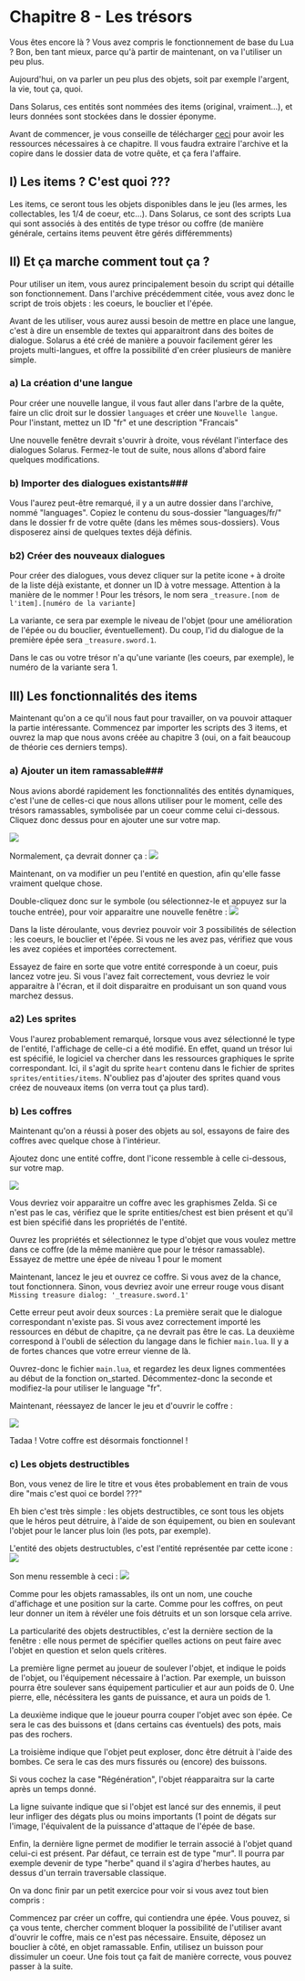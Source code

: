# Chapitre 8 - Les trésors #

Vous êtes encore là ? Vous avez compris le fonctionnement de base du Lua ? Bon, ben tant mieux, parce qu'à partir de maintenant, on va l'utiliser un peu plus.

Aujourd'hui, on va parler un peu plus des objets, soit par exemple l'argent, la vie, tout ça, quoi.

Dans Solarus, ces entités sont nommées des items (original, vraiment...), et leurs données sont stockées dans le dossier éponyme.

Avant de commencer, je vous conseille de télécharger [ceci](http://www.solarus-games.org/tuto/fr/basics/ep8_ressources.zip) pour avoir les ressources nécessaires à ce chapitre. Il vous faudra extraire l'archive et la copire dans le dossier data de votre quête, et ça fera l'affaire.

## I) Les items ? C'est quoi ??? ##

Les items, ce seront tous les objets disponibles dans le jeu (les armes, les collectables, les 1/4 de coeur, etc...). Dans Solarus, ce sont des scripts Lua qui sont associés à des entités de type trésor ou coffre (de manière générale, certains items peuvent être gérés différemments)

## II) Et ça marche comment tout ça ? ##

Pour utiliser un item, vous aurez principalement besoin du script qui détaille son fonctionnement.
Dans l'archive précédemment citée, vous avez donc le script de trois objets : les coeurs, le bouclier et l'épée.

Avant de les utiliser, vous aurez aussi besoin de mettre en place une langue, c'est à dire un ensemble de textes qui apparaitront dans des boites de dialogue. Solarus a été créé de manière a pouvoir facilement gérer les projets multi-langues, et offre la possibilité d'en créer plusieurs de manière simple.

### a) La création d'une langue ###

Pour créer une nouvelle langue, il vous faut aller dans l'arbre de la quête, faire un clic droit sur le dossier `languages` et créer une `Nouvelle langue`. Pour l'instant, mettez un ID "fr" et une description "Francais"

Une nouvelle fenêtre devrait s'ouvrir à droite, vous révélant l'interface des dialogues Solarus. Fermez-le tout de suite, nous allons d'abord faire quelques modifications.


### b) Importer des dialogues existants###

Vous l'aurez peut-être remarqué, il y a un autre dossier dans l'archive, nommé "languages". Copiez le contenu du sous-dossier "languages/fr/" dans le dossier fr de votre quête (dans les mêmes sous-dossiers). Vous disposerez ainsi de quelques textes déjà définis.

### b2) Créer des nouveaux dialogues ###

Pour créer des dialogues, vous devez cliquer sur la petite icone `+` à droite de la liste déjà existante, et donner un ID à votre message. Attention à la manière de le nommer ! Pour les trésors, le nom sera `_treasure.[nom de l'item].[numéro de la variante]`

La variante, ce sera par exemple le niveau de l'objet (pour une amélioration de l'épée ou du bouclier, éventuellement). Du coup, l'id du dialogue de la première épée sera `_treasure.sword.1`.

Dans le cas ou votre trésor n'a qu'une variante (les coeurs, par exemple), le numéro de la variante sera 1.

## III) Les fonctionnalités des items ##

Maintenant qu'on a ce qu'il nous faut pour travailler, on va pouvoir attaquer la partie intéressante. Commencez par importer les scripts des 3 items, et ouvrez la map que nous avons créée au chapitre 3 (oui, on a fait beaucoup de théorie ces derniers temps).

### a) Ajouter un item ramassable###

Nous avions abordé rapidement les fonctionnalités des entités dynamiques, c'est l'une de celles-ci que nous allons utiliser pour le moment, celle des trésors ramassables, symbolisée par un coeur comme celui ci-dessous. Cliquez donc dessus pour en ajouter une sur votre map.

![](images/pickable.png)

Normalement, ça devrait donner ça : ![](images/empty_entity.png)

Maintenant, on va modifier un peu l'entité en question, afin qu'elle fasse vraiment quelque chose.

Double-cliquez donc sur le symbole (ou sélectionnez-le et appuyez sur la touche entrée), pour voir apparaitre une nouvelle fenêtre : ![](images/properties.png)

Dans la liste déroulante, vous devriez pouvoir voir 3 possibilités de sélection : les coeurs, le bouclier et l'épée. Si vous ne les avez pas, vérifiez que vous les avez copiées et importées correctement.

Essayez de faire en sorte que votre entité corresponde à un coeur, puis lancez votre jeu. Si vous l'avez fait correctement, vous devriez le voir apparaitre à l'écran, et il doit disparaitre en produisant un son quand vous marchez dessus.

### a2) Les sprites ###

Vous l'aurez probablement remarqué, lorsque vous avez sélectionné le type de l'entité, l'affichage de celle-ci a été modifié. En effet, quand un trésor lui est spécifié, le logiciel va chercher dans les ressources graphiques le sprite correspondant. Ici, il s'agit du sprite `heart` contenu dans le fichier de sprites `sprites/entities/items`. N'oubliez pas d'ajouter des sprites quand vous créez de nouveaux items (on verra tout ça plus tard).

### b) Les coffres ###

Maintenant qu'on a réussi à poser des objets au sol, essayons de faire des coffres avec quelque chose à l'intérieur.

Ajoutez donc une entité coffre, dont l'icone ressemble à celle ci-dessous, sur votre map.

![](images/chest.png)

Vous devriez voir apparaitre un coffre avec les graphismes Zelda. Si ce n'est pas le cas, vérifiez que le sprite entities/chest est bien présent et qu'il est bien spécifié dans les propriétés de l'entité.

Ouvrez les propriétés et sélectionnez le type d'objet que vous voulez mettre dans ce coffre (de la même manière que pour le trésor ramassable). Essayez de mettre une épée de niveau 1 pour le moment

Maintenant, lancez le jeu et ouvrez ce coffre. Si vous avez de la chance, tout fonctionnera. Sinon, vous devriez avoir une erreur rouge vous disant `Missing treasure dialog: '_treasure.sword.1'`

Cette erreur peut avoir deux sources : La première serait que le dialogue correspondant n'existe pas. Si vous avez correctement importé les ressources en début de chapitre, ça ne devrait pas être le cas. La deuxième correspond à l'oubli de sélection du langage dans le fichier `main.lua`. Il y a de fortes chances que votre erreur vienne de là.

Ouvrez-donc le fichier `main.lua`, et regardez les deux lignes commentées au début de la fonction on_started. Décommentez-donc la seconde et modifiez-la pour utiliser le language "fr".

Maintenant, réessayez de lancer le jeu et d'ouvrir le coffre :

![](images/chest_open.png)

Tadaa ! Votre coffre est désormais fonctionnel !

### c) Les objets destructibles ###

Bon, vous venez de lire le titre et vous êtes probablement en train de vous dire "mais c'est quoi ce bordel ???"

Eh bien c'est très simple : les objets destructibles, ce sont tous les objets que le héros peut détruire, à l'aide de son équipement, ou bien en soulevant l'objet pour le lancer plus loin (les pots, par exemple).

L'entité des objets destructubles, c'est l'entité représentée par cette icone : ![](images/breakable.png)

Son menu ressemble à ceci : ![](images/properties_break.png)

Comme pour les objets ramassables, ils ont un nom, une couche d'affichage et une position sur la carte. Comme pour les coffres, on peut leur donner un item à révéler une fois détruits et un son lorsque cela arrive.

La particularité des objets destructibles, c'est la dernière section de la fenêtre : elle nous permet de spécifier quelles actions on peut faire avec l'objet en question et selon quels critères. 

La première ligne permet au joueur de soulever l'objet, et indique le poids de l'objet, ou l'équipement nécessaire à l'action. Par exemple, un buisson pourra être soulever sans équipement particulier et aur aun poids de 0. Une pierre, elle, nécéssitera les gants de puissance, et aura un poids de 1.

La deuxième indique que le joueur pourra couper l'objet avec son épée. Ce sera le cas des buissons et (dans certains cas éventuels) des pots, mais pas des rochers.

La troisième indique que l'objet peut exploser, donc être détruit à l'aide des bombes. Ce sera le cas des murs fissurés ou (encore) des buissons.

Si vous cochez la case "Régénération", l'objet réapparaitra sur la carte après un temps donné.

La ligne suivante indique que si l'objet est lancé sur des ennemis, il peut leur infliger des dégats plus ou moins importants (1 point de dégats sur l'image, l'équivalent de la puissance d'attaque de l'épée de base.

Enfin, la dernière ligne permet de modifier le terrain associé à l'objet quand celui-ci est présent. Par défaut, ce terrain est de type "mur". Il pourra par exemple devenir de type "herbe" quand il s'agira d'herbes hautes, au dessus d'un terrain traversable classique.

On va donc finir par un petit exercice pour voir si vous avez tout bien compris :

Commencez par créer un coffre, qui contiendra une épée. Vous pouvez, si ça vous tente, chercher comment bloquer la possibilité de l'utiliser avant d'ouvrir le coffre, mais ce n'est pas nécessaire. Ensuite, déposez un bouclier à côté, en objet ramassable. Enfin, utilisez un buisson pour dissimuler un coeur. Une fois tout ça fait de manière correcte, vous pouvez passer à la suite.